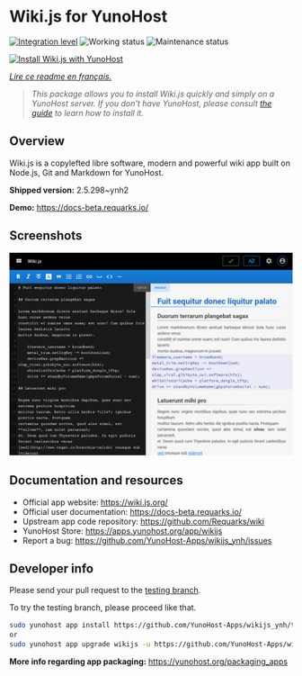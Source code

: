 <!--
N.B.: This README was automatically generated by https://github.com/YunoHost/apps/tree/master/tools/README-generator
It shall NOT be edited by hand.
-->

# Wiki.js for YunoHost

[![Integration level](https://dash.yunohost.org/integration/wikijs.svg)](https://dash.yunohost.org/appci/app/wikijs) ![Working status](https://ci-apps.yunohost.org/ci/badges/wikijs.status.svg) ![Maintenance status](https://ci-apps.yunohost.org/ci/badges/wikijs.maintain.svg)

[![Install Wiki.js with YunoHost](https://install-app.yunohost.org/install-with-yunohost.svg)](https://install-app.yunohost.org/?app=wikijs)

*[Lire ce readme en français.](./README_fr.md)*

> *This package allows you to install Wiki.js quickly and simply on a YunoHost server.
If you don't have YunoHost, please consult [the guide](https://yunohost.org/#/install) to learn how to install it.*

## Overview

Wiki.js is a copylefted libre software, modern and powerful wiki app built on Node.js, Git and Markdown for YunoHost.


**Shipped version:** 2.5.298~ynh2

**Demo:** https://docs-beta.requarks.io/

## Screenshots

![Screenshot of Wiki.js](./doc/screenshots/screenshot1.png)

## Documentation and resources

* Official app website: <https://wiki.js.org/>
* Official user documentation: <https://docs-beta.requarks.io/>
* Upstream app code repository: <https://github.com/Requarks/wiki>
* YunoHost Store: <https://apps.yunohost.org/app/wikijs>
* Report a bug: <https://github.com/YunoHost-Apps/wikijs_ynh/issues>

## Developer info

Please send your pull request to the [testing branch](https://github.com/YunoHost-Apps/wikijs_ynh/tree/testing).

To try the testing branch, please proceed like that.

``` bash
sudo yunohost app install https://github.com/YunoHost-Apps/wikijs_ynh/tree/testing --debug
or
sudo yunohost app upgrade wikijs -u https://github.com/YunoHost-Apps/wikijs_ynh/tree/testing --debug
```

**More info regarding app packaging:** <https://yunohost.org/packaging_apps>
